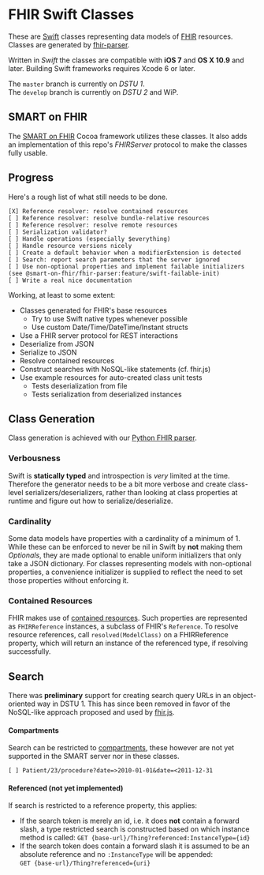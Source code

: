 FHIR Swift Classes
==================

These are [Swift](https://developer.apple.com/swift/) classes representing data models of [FHIR](http://hl7.org/implement/standards/fhir/) resources.
Classes are generated by [fhir-parser](https://github.com/smart-on-fhir/fhir-parser).

Written in _Swift_ the classes are compatible with **iOS 7** and **OS X 10.9** and later.
Building Swift frameworks requires Xcode 6 or later.

The `master` branch is currently on _DSTU 1_.  
The `develop` branch is currently on _DSTU 2_ and WiP.


SMART on FHIR
-------------

The [SMART on FHIR](https://github.com/p2/SMART-on-FHIR-Cocoa) Cocoa framework utilizes these classes.
It also adds an implementation of this repo's _FHIRServer_ protocol to make the classes fully usable.


Progress
--------

Here's a rough list of what still needs to be done.

```
[X] Reference resolver: resolve contained resources
[ ] Reference resolver: resolve bundle-relative resources
[ ] Reference resolver: resolve remote resources
[ ] Serialization validator?
[ ] Handle operations (especially $everything)
[ ] Handle resource versions nicely
[ ] Create a default behavior when a modifierExtension is detected
[ ] Search: report search parameters that the server ignored
[ ] Use non-optional properties and implement failable initializers (see @smart-on-fhir/fhir-parser:feature/swift-failable-init)
[ ] Write a real nice documentation
```

Working, at least to some extent:

- Classes generated for FHIR's base resources
    + Try to use Swift native types whenever possible
    + Use custom Date/Time/DateTime/Instant structs
- Use a FHIR server protocol for REST interactions
- Deserialize from JSON
- Serialize to JSON
- Resolve contained resources
- Construct searches with NoSQL-like statements (cf. fhir.js)
- Use example resources for auto-created class unit tests
    + Tests deserialization from file
    + Tests serialization from deserialized instances


Class Generation
----------------

Class generation is achieved with our [Python FHIR parser](https://github.com/smart-on-fhir/fhir-parser).

### Verbousness

Swift is **statically typed** and introspection is _very_ limited at the time.
Therefore the generator needs to be a bit more verbose and create class-level serializers/deserializers, rather than looking at class properties at runtime and figure out how to serialize/deserialize.

### Cardinality

Some data models have properties with a cardinality of a minimum of 1.
While these can be enforced to never be nil in Swift by **not** making them _Optionals_, they are made optional to enable uniform initializers that only take a JSON dictionary.
For classes representing models with non-optional properties, a convenience initializer is supplied to reflect the need to set those properties without enforcing it.

### Contained Resources

FHIR makes use of [contained resources](http://hl7.org/implement/standards/fhir/references.html#contained).
Such properties are represented as `FHIRReference` instances, a subclass of FHIR's `Reference`.
To resolve resource references, call `resolved(ModelClass)` on a FHIRReference property, which will return an instance of the referenced type, if resolving successfully.


Search
------

There was **preliminary** support for creating search query URLs in an object-oriented way in DSTU 1.
This has since been removed in favor of the NoSQL-like approach proposed and used by [fhir.js](https://github.com/FHIR/fhir.js#search).


#### Compartments

Search can be restricted to [compartments](http://hl7.org/implement/standards/fhir/extras.html#compartment), these however are not yet supported in the SMART server nor in these classes.

```
[ ] Patient/23/procedure?date=>2010-01-01&date=<2011-12-31
```

#### Referenced (not yet implemented)

If search is restricted to a reference property, this applies:

- If the search token is merely an id, i.e. it does **not** contain a forward slash, a type restricted search is constructed based on which instance method is called:
    `GET {base-url}/Thing?referenced:InstanceType={id}`
- If the search token does contain a forward slash it is assumed to be an absolute reference and no `:InstanceType` will be appended:  
    `GET {base-url}/Thing?referenced={uri}`
